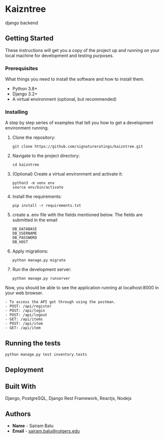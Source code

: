 # Kaizntree

django backend 

## Getting Started

These instructions will get you a copy of the project up and running on your local machine for development and testing purposes.

### Prerequisites

What things you need to install the software and how to install them.

- Python 3.8+
- Django 3.2+
- A virtual environment (optional, but recommended)

### Installing

A step by step series of examples that tell you how to get a development environment running.

1. Clone the repository:
    ```
    git clone https://github.com/signatureratings/kaizntree.git 
    ```

2. Navigate to the project directory:
    ```
    cd kaizntree
    ```

3. (Optional) Create a virtual environment and activate it:
    ```
    python3 -m venv env
    source env/bin/activate 
    ```

4. Install the requirements:
    ```
    pip install -r requirements.txt
    ```

5. create a .env file  with the fields mentioned below. The fields are submitted in the email

    ```
    DB_DATABASE 
    DB_USERNAME 
    DB_PASSWORD 
    DB_HOST
    ```

5. Apply migrations:
    ```
    python manage.py migrate
    ```

6. Run the development server:
    ```
    python manage.py runserver
    ```

Now, you should be able to see the application running at localhost:8000 in your web browser.

    - To access the API got through using the postman.
    - POST: /api/register
    - POST: /api/login
    - POST: /api/logout
    - GET: /api/items
    - POST: /api/item
    - GET: /api/item

## Running the tests

```
python manage.py test inventory.tests
```

## Deployment



## Built With
 
Django, PostgreSQL, Django Rest Framework, Reactjs, Nodejs

## Authors

* **Name** - Sairam Balu
* **Email** - sairam.balu@rutgers.edu

